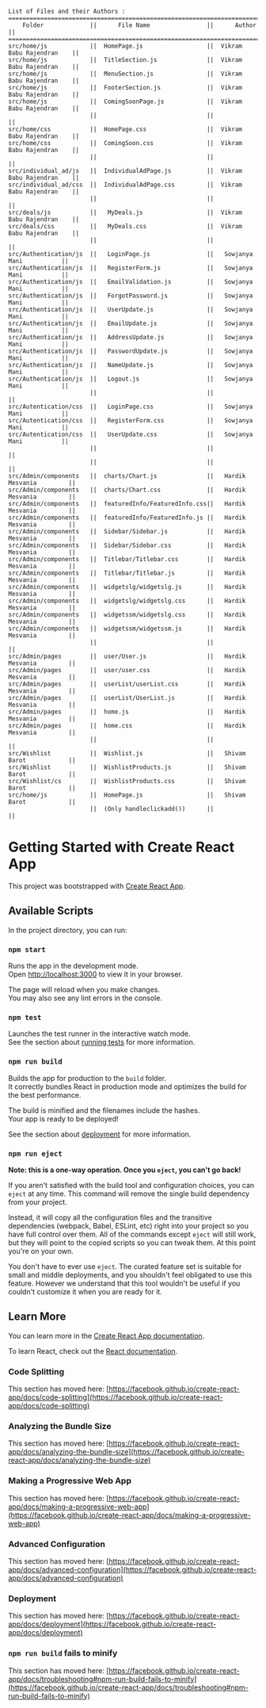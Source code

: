     List of Files and their Authors :
    ========================================================================================
        Folder             ||      File Name                ||      Author               ||
    ========================================================================================
    src/home/js            ||  HomePage.js                  ||  Vikram Babu Rajendran    ||
    src/home/js            ||  TitleSection.js              ||  Vikram Babu Rajendran    ||
    src/home/js            ||  MenuSection.js               ||  Vikram Babu Rajendran    ||
    src/home/js            ||  FooterSection.js             ||  Vikram Babu Rajendran    ||
    src/home/js            ||  ComingSoonPage.js            ||  Vikram Babu Rajendran    ||
                           ||                               ||                           || 
    src/home/css           ||  HomePage.css                 ||  Vikram Babu Rajendran    ||
    src/home/css           ||  ComingSoon.css               ||  Vikram Babu Rajendran    ||
                           ||                               ||                           || 
    src/individual_ad/js   ||  IndividualAdPage.js          ||  Vikram Babu Rajendran    ||
    src/individual_ad/css  ||  IndividualAdPage.css         ||  Vikram Babu Rajendran    ||
                           ||                               ||                           ||
    src/deals/js           ||   MyDeals.js                  ||  Vikram Babu Rajendran    ||
    src/deals/css          ||   MyDeals.css                 ||  Vikram Babu Rajendran    ||
                           ||                               ||                           ||
    src/Authentication/js  ||   LoginPage.js                ||   Sowjanya Mani           ||
    src/Authentication/js  ||   RegisterForm.js             ||   Sowjanya Mani           ||
    src/Authentication/js  ||   EmailValidation.js          ||   Sowjanya Mani           ||
    src/Authentication/js  ||   ForgotPassword.js           ||   Sowjanya Mani           ||
    src/Authentication/js  ||   UserUpdate.js               ||   Sowjanya Mani           ||
    src/Authentication/js  ||   EmailUpdate.js              ||   Sowjanya Mani           || 
    src/Authentication/js  ||   AddressUpdate.js            ||   Sowjanya Mani           ||
    src/Authentication/js  ||   PasswordUpdate.js           ||   Sowjanya Mani           ||
    src/Authentication/js  ||   NameUpdate.js               ||   Sowjanya Mani           ||  
    src/Authentication/js  ||   Logout.js                   ||   Sowjanya Mani           ||                  
                           ||                               ||                           ||
    src/Autentication/css  ||   LoginPage.css               ||   Sowjanya Mani           ||
    src/Autentication/css  ||   RegisterForm.css            ||   Sowjanya Mani           ||
    src/Autentication/css  ||   UserUpdate.css              ||   Sowjanya Mani           ||
                           ||                               ||                           ||
                           ||                               ||                           ||
    src/Admin/components   ||  charts/Chart.js              ||   Hardik Mesvania         ||
    src/Admin/components   ||  charts/Chart.css             ||   Hardik Mesvania         ||
    src/Admin/components   ||  featuredInfo/FeaturedInfo.css||   Hardik Mesvania 	     ||
    src/Admin/components   ||  featuredInfo/FeaturedInfo.js ||   Hardik Mesvania 	     ||
    src/Admin/components   ||  Sidebar/Sidebar.js           ||   Hardik Mesvania 	     ||
    src/Admin/components   ||  Sidebar/Sidebar.css          ||   Hardik Mesvania         ||
    src/Admin/components   ||  Titlebar/Titlebar.css        ||   Hardik Mesvania 	     ||
    src/Admin/components   ||  Titlebar/Titlebar.js         ||   Hardik Mesvania 	     ||
    src/Admin/components   ||  widgetslg/widgetslg.js       ||   Hardik Mesvania 	     ||
    src/Admin/components   ||  widgetslg/widgetslg.css      ||   Hardik Mesvania         ||
    src/Admin/components   ||  widgetssm/widgetslg.css      ||   Hardik Mesvania         ||
    src/Admin/components   ||  widgetssm/widgetssm.js       ||   Hardik Mesvania 	     ||
                           ||                               ||                           ||    
    src/Admin/pages        ||  user/User.js                 ||   Hardik Mesvania 	     ||
    src/Admin/pages        ||  user/user.css                ||   Hardik Mesvania 	     ||
    src/Admin/pages        ||  userList/userList.css        ||   Hardik Mesvania         ||
    src/Admin/pages        ||  userList/UserList.js         ||   Hardik Mesvania 	     ||
    src/Admin/pages        ||  home.js                      ||   Hardik Mesvania 	     ||
    src/Admin/pages        ||  home.css                     ||   Hardik Mesvania 	     ||
                           ||                               ||                           ||
    src/Wishlist           ||  Wishlist.js                  ||   Shivam Barot   	     ||
    src/Wishlist           ||  WishlistProducts.js          ||   Shivam Barot   	     ||
    src/Wishlist/cs        ||  WishlistProducts.css         ||   Shivam Barot   	     ||
    src/home/js            ||  HomePage.js                  ||   Shivam Barot   	     ||
                           ||  (Only handleclickadd())      ||                           ||









# Getting Started with Create React App

This project was bootstrapped with [Create React App](https://github.com/facebook/create-react-app).

## Available Scripts

In the project directory, you can run:

### `npm start`

Runs the app in the development mode.\
Open [http://localhost:3000](http://localhost:3000) to view it in your browser.

The page will reload when you make changes.\
You may also see any lint errors in the console.

### `npm test`

Launches the test runner in the interactive watch mode.\
See the section about [running tests](https://facebook.github.io/create-react-app/docs/running-tests) for more information.

### `npm run build`

Builds the app for production to the `build` folder.\
It correctly bundles React in production mode and optimizes the build for the best performance.

The build is minified and the filenames include the hashes.\
Your app is ready to be deployed!

See the section about [deployment](https://facebook.github.io/create-react-app/docs/deployment) for more information.

### `npm run eject`

**Note: this is a one-way operation. Once you `eject`, you can't go back!**

If you aren't satisfied with the build tool and configuration choices, you can `eject` at any time. This command will remove the single build dependency from your project.

Instead, it will copy all the configuration files and the transitive dependencies (webpack, Babel, ESLint, etc) right into your project so you have full control over them. All of the commands except `eject` will still work, but they will point to the copied scripts so you can tweak them. At this point you're on your own.

You don't have to ever use `eject`. The curated feature set is suitable for small and middle deployments, and you shouldn't feel obligated to use this feature. However we understand that this tool wouldn't be useful if you couldn't customize it when you are ready for it.

## Learn More

You can learn more in the [Create React App documentation](https://facebook.github.io/create-react-app/docs/getting-started).

To learn React, check out the [React documentation](https://reactjs.org/).

### Code Splitting

This section has moved here: [https://facebook.github.io/create-react-app/docs/code-splitting](https://facebook.github.io/create-react-app/docs/code-splitting)

### Analyzing the Bundle Size

This section has moved here: [https://facebook.github.io/create-react-app/docs/analyzing-the-bundle-size](https://facebook.github.io/create-react-app/docs/analyzing-the-bundle-size)

### Making a Progressive Web App

This section has moved here: [https://facebook.github.io/create-react-app/docs/making-a-progressive-web-app](https://facebook.github.io/create-react-app/docs/making-a-progressive-web-app)

### Advanced Configuration

This section has moved here: [https://facebook.github.io/create-react-app/docs/advanced-configuration](https://facebook.github.io/create-react-app/docs/advanced-configuration)

### Deployment

This section has moved here: [https://facebook.github.io/create-react-app/docs/deployment](https://facebook.github.io/create-react-app/docs/deployment)

### `npm run build` fails to minify

This section has moved here: [https://facebook.github.io/create-react-app/docs/troubleshooting#npm-run-build-fails-to-minify](https://facebook.github.io/create-react-app/docs/troubleshooting#npm-run-build-fails-to-minify)
    
